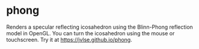 # phong
Renders a specular reflecting icosahedron using the Blinn-Phong reflection model in OpenGL. You can turn the icosahedron using the mouse or touchscreen. Try it at https://jvlse.github.io/phong.
